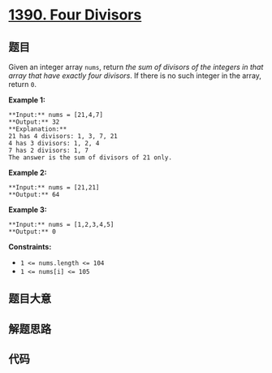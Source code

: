 # [1390. Four Divisors](https://leetcode.com/problems/four-divisors)

## 题目

Given an integer array `nums`, return _the sum of divisors of the integers in
that array that have exactly four divisors_. If there is no such integer in
the array, return `0`.



**Example 1:**

    
    
    **Input:** nums = [21,4,7]
    **Output:** 32
    **Explanation:** 
    21 has 4 divisors: 1, 3, 7, 21
    4 has 3 divisors: 1, 2, 4
    7 has 2 divisors: 1, 7
    The answer is the sum of divisors of 21 only.
    

**Example 2:**

    
    
    **Input:** nums = [21,21]
    **Output:** 64
    

**Example 3:**

    
    
    **Input:** nums = [1,2,3,4,5]
    **Output:** 0
    



**Constraints:**

  * `1 <= nums.length <= 104`
  * `1 <= nums[i] <= 105`


## 题目大意

## 解题思路

## 代码

```javascript

```
